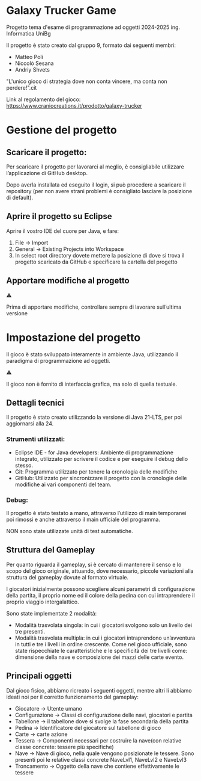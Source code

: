 # Galaxy Trucker Game
Progetto tema d'esame di programmazione ad oggetti 2024-2025 ing. Informatica UniBg

Il progetto è stato creato dal gruppo 9, formato dai seguenti membri:
- Matteo Poli
- Niccolò Sesana
- Andriy Shvets 

"L'unico gioco di strategia dove non conta vincere, ma conta non perdere!".cit

Link al regolamento del gioco: https://www.craniocreations.it/prodotto/galaxy-trucker 

# Gestione del progetto

## Scaricare il progetto:

Per scaricare il progetto per lavorarci al meglio, è consigliabile utilizzare l’applicazione di GitHub desktop. 

Dopo averla installata ed eseguito il login, si può procedere a scaricare il repository (per non avere strani problemi è consigliato lasciare la posizione di default).

## Aprire il progetto su Eclipse

Aprire il vostro IDE del cuore per Java, e fare:

1. File → Import
2. General → Existing Projects into Workspace
3. In select root directory dovete mettere la posizione di dove si trova il progetto scaricato da GitHub e specificare la cartella del progetto

## Apportare modifiche al progetto

<aside>
⚠️

Prima di apportare modifiche, controllare sempre di lavorare sull’ultima versione

</aside>


# Impostazione del progetto

Il gioco è stato sviluppato interamente in ambiente Java, utilizzando il paradigma di programmazione ad oggetti.

<aside> ⚠️

Il gioco non è fornito di interfaccia grafica, ma solo di quella testuale.

</aside>

## Dettagli tecnici

Il progetto è stato creato utilizzando la versione di Java 21-LTS, per poi aggiornarsi alla 24.

### Strumenti utilizzati:

- Eclipse IDE - for Java developers: Ambiente di programmazione integrato, utilizzato per scrivere il codice e per eseguire il debug dello stesso.
- Git: Programma utilizzato per tenere la cronologia delle modifiche
- GitHub: Utilizzato per sincronizzare il progetto con la cronologie delle modifiche ai vari componenti del team.

### Debug:

Il progetto è stato testato a mano, attraverso l’utilizzo di main temporanei poi rimossi e anche attraverso il main ufficiale del programma.

NON sono state utilizzate unità di test automatiche.

## Struttura del Gameplay

Per quanto riguarda il gameplay, si è cercato di mantenere il senso e lo scopo del gioco originale, attuando, dove necessario, piccole variazioni alla struttura del gameplay dovute al formato virtuale.

I giocatori inizialmente possono scegliere alcuni parametri di configurazione della partita, il proprio nome ed il colore della pedina con cui intraprendere il proprio viaggio intergalattico. 

Sono state implementate 2 modalità:
- Modalità trasvolata singola: in cui i giocatori svolgono solo un livello dei tre presenti.
- Modalità trasvolata multipla: in cui i giocatori intraprendono un’avventura in tutti e tre i livelli in ordine crescente.
Come nel gioco ufficiale, sono state rispecchiate le caratteristiche e le specificità dei tre livelli come: dimensione della nave e composizione dei mazzi delle carte evento.

## Principali oggetti

Dal gioco fisico, abbiamo ricreato i seguenti oggetti, mentre altri li abbiamo ideati noi per il corretto funzionamento del gameplay:

- Giocatore -> Utente umano
- Configurazione -> Classi di configurazione delle navi, giocatori e partita
- Tabellone → il tabellone dove si svolge la fase secondaria della partita
- Pedina → Identificatore del giocatore sul tabellone di gioco
- Carte → carte azione
- Tessera → Componenti necessari per costruire la nave(con relative classe concrete: tessere più specifiche)
- Nave → Nave di gioco, nella quale vengono posizionate le tessere. Sono presenti poi le relative classi concrete NaveLvl1, NaveLvl2 e NaveLvl3
- Troncamento → Oggetto della nave che contiene effettivamente le tessere
